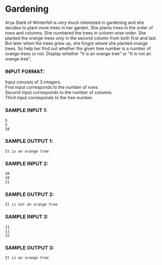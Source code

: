 # Gardening

Arya Stark of Winterfell is very much interested in gardening and she decides to plant more trees in her garden. She plants trees in the order of rows and columns. She numbered the trees in column wise order. She planted the orange trees only in the second column from both first and last. But later when the trees grew up, she forgot where she planted orange trees. So help her find out whether the given tree number is a number of orange trees or not. Display whether "It is an orange tree" or "It is not an orange tree".

### INPUT FORMAT:

Input consists of 3 integers. <br>
First input corresponds to the number of rows. <br>
Second input corresponds to the number of columns. <br>
Third input corresponds to the tree number.

### SAMPLE INPUT 1:

```
5
5
20
```

### SAMPLE OUTPUT 1:

```
It is an orange tree
```

### SAMPLE INPUT 2:

```
10
10
21
```

### SAMPLE OUTPUT 2:

```
It is not an orange tree
```

### SAMPLE INPUT 3:

```
11
11
22
```

### SAMPLE OUTPUT 3:

```
It is an orange tree
```
